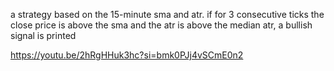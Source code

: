 a strategy based on the 15-minute sma and atr. 
if for 3 consecutive ticks the close price is above the sma and the atr is above the median atr, a bullish signal is printed

https://youtu.be/2hRgHHuk3hc?si=bmk0PJj4vSCmE0n2

